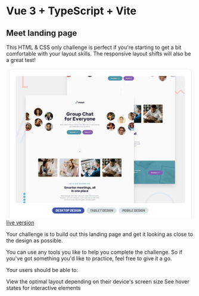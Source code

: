 # Vue 3 + TypeScript + Vite
## Meet landing page

This HTML & CSS only challenge is perfect if you're starting to get a bit comfortable with your layout skills. The responsive layout shifts will also be a great test!

![Design](landing-page-screen.png)
[live version](https://yonerfy.github.io/meet-landing-page-live/)

Your challenge is to build out this landing page and get it looking as close to the design as possible.

You can use any tools you like to help you complete the challenge. So if you've got something you'd like to practice, feel free to give it a go.

Your users should be able to:

View the optimal layout depending on their device's screen size
See hover states for interactive elements
